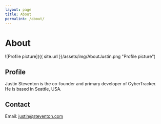 ```yaml
---
layout: page
title: About
permalink: /about/
---
```

# About

![Profile picture]({{ site.url }}/assets/img/AboutJustin.png "Profile picture")

## Profile
Justin Steventon is the co-founder and primary developer of CyberTracker. He is based in Seattle, USA.

## Contact
Email: [justin@steventon.com](mailto:justin@steventon.com)